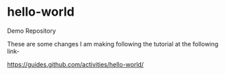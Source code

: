 # hello-world
Demo Repository

These are some changes I am making following the tutorial at the following link-

https://guides.github.com/activities/hello-world/
